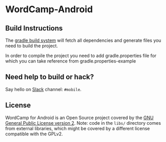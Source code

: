# WordCamp-Android

## Build Instructions ##

The [gradle build system][2] will fetch all dependencies and generate
files you need to build the project.

In order to compile the project you need to add gradle.properties file for which you can take
reference from gradle.properties-example

## Need help to build or hack? ##

Say hello on [Slack][2] channel: `#mobile`.

## License ##

WordCamp for Android is an Open Source project covered by the
[GNU General Public License version 2](LICENSE.md). Note: code
in the `libs/` directory comes from external libraries, which might
be covered by a different license compatible with the GPLv2.

[1]: http://tools.android.com/tech-docs/new-build-system/user-guide
[2]: https://make.wordpress.org/chat/